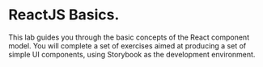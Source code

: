 # ReactJS Basics.

This lab guides you through the basic concepts of the React component model. You will complete a set of exercises aimed at producing a set of simple UI components, using Storybook as the development environment.
